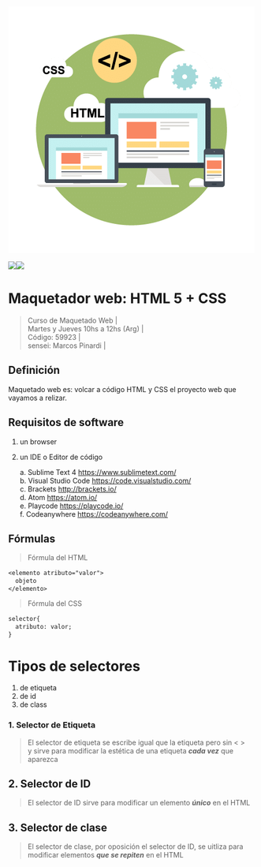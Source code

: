 <img src="extras/port.png">

<img src="https://img.shields.io/badge/HTML-F38454?style=for-the-badge&logo=html5&logoColor=white"><img src="https://img.shields.io/badge/CSS-1490fc?&style=for-the-badge&logo=css3&logoColor=white">

# Maquetador web: HTML 5 + CSS
> Curso de Maquetado Web |   
> Martes y Jueves 10hs a 12hs (Arg) |  
> Código: 59923 |  
> sensei: Marcos Pinardi |

## Definición

Maquetado web es: volcar a código HTML y CSS el proyecto web que vayamos a relizar.

## Requisitos de software

1. un browser
2. un IDE o Editor de código

   a. Sublime Text 4 https://www.sublimetext.com/   
   b. Visual Studio Code https://code.visualstudio.com/  
   c. Brackets http://brackets.io/    
   d. Atom https://atom.io/  
   e. Playcode https://playcode.io/  
   f. Codeanywhere https://codeanywhere.com/

## Fórmulas
> Fórmula del HTML    

    <elemento atributo="valor">    
      objeto   
    </elemento>

> Fórmula del CSS  
 
    selector{
      atributo: valor;
    } 

# Tipos de selectores
  1. de etiqueta  
  2. de id
  3. de class
     
### 1. Selector de Etiqueta
>El selector de etiqueta se escribe igual que la etiqueta pero sin < >  
> y sirve para modificar la estética de una etiqueta ***cada vez*** que aparezca

## 2. Selector de ID
> El selector de ID sirve para modificar un elemento ***único*** en el HTML  

## 3. Selector de clase  
> El selector de clase, por oposición el selector de ID, se uitliza para modificar elementos ***que se repiten*** en el HTML  
